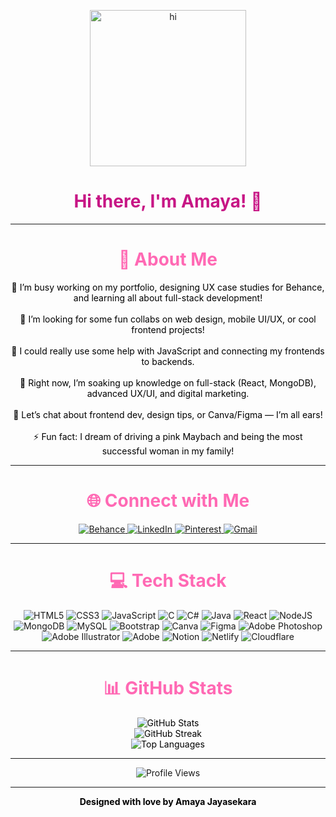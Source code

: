 <p align="center">
  <img src="https://media.tenor.com/zBZnGatBkgAAAAAi/cute-girl.gif" width="250" alt="hi" />
</p>

<h1 align="center" style="color: #C71585;">Hi there, I'm Amaya! 🌸</h1>

---
<h1 align="center" style="color: #FF69B4;">💫 About Me</h1>

<p style="text-align: center; color: black;">
  🔭 I’m busy working on my portfolio, designing UX case studies for Behance, and learning all about full-stack development!<br><br>
🕺 I’m looking for some fun collabs on web design, mobile UI/UX, or cool frontend projects!<br><br>
🤝 I could really use some help with JavaScript and connecting my frontends to backends.<br><br>
🌱 Right now, I’m soaking up knowledge on full-stack (React, MongoDB), advanced UX/UI, and digital marketing.<br><br>
💬 Let’s chat about frontend dev, design tips, or Canva/Figma — I’m all ears!<br><br>
⚡ Fun fact: I dream of driving a pink Maybach and being the most successful woman in my family!
</p>

---

<h1 align="center" style="color: #FF69B4;">🌐 Connect with Me</h1>

<p style="text-align: center;">
  <a href="https://www.behance.net/amayajayasekara">
    <img src="https://img.shields.io/badge/Behance-lightpink?logo=behance&logoColor=white" alt="Behance"/>
  </a>
  <a href="https://www.linkedin.com/in/amaya-65414325a/">
    <img src="https://img.shields.io/badge/LinkedIn-lightpink?logo=linkedin&logoColor=white" alt="LinkedIn"/>
  </a>
  <a href="https://pin.it/185acQXwa">
    <img src="https://img.shields.io/badge/Pinterest-lightpink?logo=pinterest&logoColor=white" alt="Pinterest"/>
  </a>
  <a href="mailto:dewjayasekara78@gmail.com">
    <img src="https://img.shields.io/badge/Email-lightpink?logo=gmail&logoColor=white" alt="Gmail"/>
  </a>
</p>

---

<h1 align="center" style="color: #FF69B4;">💻 Tech Stack</h1>

<p style="text-align: center;">
  <img src="https://img.shields.io/badge/html5-lightpink?style=plastic&logo=html5&logoColor=white" alt="HTML5"/>
  <img src="https://img.shields.io/badge/css3-lightpink?style=plastic&logo=css3&logoColor=white" alt="CSS3"/>
  <img src="https://img.shields.io/badge/javascript-lightpink?style=plastic&logo=javascript&logoColor=white" alt="JavaScript"/>
  <img src="https://img.shields.io/badge/c-lightpink?style=plastic&logo=c&logoColor=white" alt="C"/>
  <img src="https://img.shields.io/badge/c%23-lightpink?style=plastic&logo=csharp&logoColor=white" alt="C#"/>
  <img src="https://img.shields.io/badge/java-lightpink?style=plastic&logo=openjdk&logoColor=white" alt="Java"/>
  <img src="https://img.shields.io/badge/react-lightpink?style=plastic&logo=react&logoColor=white" alt="React"/>
  <img src="https://img.shields.io/badge/node.js-lightpink?style=plastic&logo=node.js&logoColor=white" alt="NodeJS"/>
  <img src="https://img.shields.io/badge/mongodb-lightpink?style=plastic&logo=mongodb&logoColor=white" alt="MongoDB"/>
  <img src="https://img.shields.io/badge/mysql-lightpink?style=plastic&logo=mysql&logoColor=white" alt="MySQL"/>
  <img src="https://img.shields.io/badge/bootstrap-lightpink?style=plastic&logo=bootstrap&logoColor=white" alt="Bootstrap"/>
  <img src="https://img.shields.io/badge/canva-lightpink?style=plastic&logo=canva&logoColor=white" alt="Canva"/>
  <img src="https://img.shields.io/badge/figma-lightpink?style=plastic&logo=figma&logoColor=white" alt="Figma"/>
  <img src="https://img.shields.io/badge/adobe%20photoshop-lightpink?style=plastic&logo=adobe%20photoshop&logoColor=white" alt="Adobe Photoshop"/>
  <img src="https://img.shields.io/badge/adobe%20illustrator-lightpink?style=plastic&logo=adobe%20illustrator&logoColor=white" alt="Adobe Illustrator"/>
  <img src="https://img.shields.io/badge/adobe-lightpink?style=plastic&logo=adobe&logoColor=white" alt="Adobe"/>
  <img src="https://img.shields.io/badge/Notion-lightpink?style=plastic&logo=notion&logoColor=white" alt="Notion"/>
  <img src="https://img.shields.io/badge/Netlify-lightpink?style=plastic&logo=netlify&logoColor=white" alt="Netlify"/>
  <img src="https://img.shields.io/badge/Cloudflare-lightpink?style=plastic&logo=cloudflare&logoColor=white" alt="Cloudflare"/>
</p>

---

<h1 align="center" style="color: #FF69B4;">📊 GitHub Stats</h1>

<p style="text-align: center; color: black;">
  <img src="https://github-readme-stats.vercel.app/api?username=Selya1722&theme=rose_pine&hide_border=false&bg_color=ffffff&title_color=FF69B4&text_color=black&icon_color=FF69B4" alt="GitHub Stats"/><br/>
  <img src="https://github-readme-streak-stats.herokuapp.com?user=Selya1722&theme=rose_pine&hide_border=false&background=ffffff&stroke=FF69B4&ring=FF69B4&fire=FF69B4&currStreakLabel=FF69B4" alt="GitHub Streak"/><br/>
  <img src="https://github-readme-stats.vercel.app/api/top-langs/?username=Selya1722&theme=rose_pine&hide_border=false&bg_color=ffffff&title_color=FF69B4&text_color=black&layout=compact" alt="Top Languages"/>
</p>

---

<p align="center">
  <img src="https://visitcount.itsvg.in/api?id=Selya1722&icon=9&color=5" alt="Profile Views"/>
</p>

---

<p align="center" style="color: black;">
  <b>Designed with love by Amaya Jayasekara</b>
</p>
